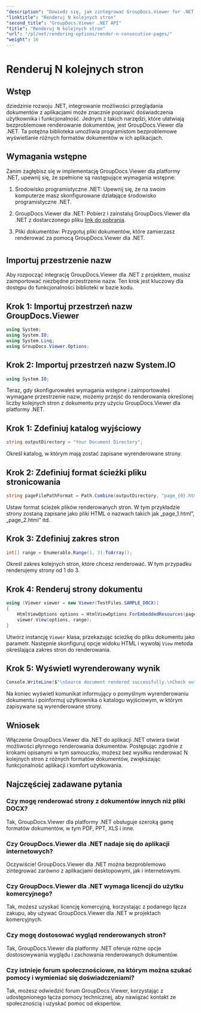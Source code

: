 ```yaml
---
"description": "Dowiedz się, jak zintegrować GroupDocs.Viewer for .NET ze swoimi aplikacjami, aby bezproblemowo renderować dokumenty składające się z N kolejnych stron."
"linktitle": "Renderuj N kolejnych stron"
"second_title": "GroupDocs.Viewer .NET API"
"title": "Renderuj N kolejnych stron"
"url": "/pl/net/rendering-options/render-n-consecutive-pages/"
"weight": 16
---
```


# Renderuj N kolejnych stron

## Wstęp
dziedzinie rozwoju .NET, integrowanie możliwości przeglądania dokumentów z aplikacjami może znacznie poprawić doświadczenia użytkownika i funkcjonalność. Jednym z takich narzędzi, które ułatwiają bezproblemowe renderowanie dokumentów, jest GroupDocs.Viewer dla .NET. Ta potężna biblioteka umożliwia programistom bezproblemowe wyświetlanie różnych formatów dokumentów w ich aplikacjach.
## Wymagania wstępne
Zanim zagłębisz się w implementację GroupDocs.Viewer dla platformy .NET, upewnij się, że spełnione są następujące wymagania wstępne:
1. Środowisko programistyczne .NET: Upewnij się, że na swoim komputerze masz skonfigurowane działające środowisko programistyczne .NET.
  
2. GroupDocs.Viewer dla .NET: Pobierz i zainstaluj GroupDocs.Viewer dla .NET z dostarczonego pliku [link do pobrania](https://releases.groupdocs.com/viewer/net/).
3. Pliki dokumentów: Przygotuj pliki dokumentów, które zamierzasz renderować za pomocą GroupDocs.Viewer dla .NET.
#
## Importuj przestrzenie nazw
Aby rozpocząć integrację GroupDocs.Viewer dla .NET z projektem, musisz zaimportować niezbędne przestrzenie nazw. Ten krok jest kluczowy dla dostępu do funkcjonalności biblioteki w bazie kodu.
## Krok 1: Importuj przestrzeń nazw GroupDocs.Viewer
```csharp
using System;
using System.IO;
using System.Linq;
using GroupDocs.Viewer.Options;
```
## Krok 2: Importuj przestrzeń nazw System.IO
```csharp
using System.IO;
```

Teraz, gdy skonfigurowałeś wymagania wstępne i zaimportowałeś wymagane przestrzenie nazw, możemy przejść do renderowania określonej liczby kolejnych stron z dokumentu przy użyciu GroupDocs.Viewer dla platformy .NET.
## Krok 1: Zdefiniuj katalog wyjściowy
```csharp
string outputDirectory = "Your Document Directory";
```
Określ katalog, w którym mają zostać zapisane wyrenderowane strony.
## Krok 2: Zdefiniuj format ścieżki pliku stronicowania
```csharp
string pageFilePathFormat = Path.Combine(outputDirectory, "page_{0}.html");
```
Ustaw format ścieżek plików renderowanych stron. W tym przykładzie strony zostaną zapisane jako pliki HTML o nazwach takich jak „page_1.html”, „page_2.html” itd.
## Krok 3: Zdefiniuj zakres stron
```csharp
int[] range = Enumerable.Range(1, 3).ToArray();
```
Określ zakres kolejnych stron, które chcesz renderować. W tym przypadku renderujemy strony od 1 do 3.
## Krok 4: Renderuj strony dokumentu
```csharp
using (Viewer viewer = new Viewer(TestFiles.SAMPLE_DOCX))
{
    HtmlViewOptions options = HtmlViewOptions.ForEmbeddedResources(pageFilePathFormat);
    viewer.View(options, range);
}
```
Utwórz instancję `Viewer` klasa, przekazując ścieżkę do pliku dokumentu jako parametr. Następnie skonfiguruj opcje widoku HTML i wywołaj `View` metoda określająca zakres stron do renderowania.
## Krok 5: Wyświetl wyrenderowany wynik
```csharp
Console.WriteLine($"\nSource document rendered successfully.\nCheck output in {outputDirectory}.");
```
Na koniec wyświetl komunikat informujący o pomyślnym wyrenderowaniu dokumentu i poinformuj użytkownika o katalogu wyjściowym, w którym zapisywane są wyrenderowane strony.

## Wniosek
Włączenie GroupDocs.Viewer dla .NET do aplikacji .NET otwiera świat możliwości płynnego renderowania dokumentów. Postępując zgodnie z krokami opisanymi w tym samouczku, możesz bez wysiłku renderować N kolejnych stron z różnych formatów dokumentów, zwiększając funkcjonalność aplikacji i komfort użytkowania.
## Najczęściej zadawane pytania
### Czy mogę renderować strony z dokumentów innych niż pliki DOCX?
Tak, GroupDocs.Viewer dla platformy .NET obsługuje szeroką gamę formatów dokumentów, w tym PDF, PPT, XLS i inne.
### Czy GroupDocs.Viewer dla .NET nadaje się do aplikacji internetowych?
Oczywiście! GroupDocs.Viewer dla .NET można bezproblemowo zintegrować zarówno z aplikacjami desktopowymi, jak i internetowymi.
### Czy GroupDocs.Viewer dla .NET wymaga licencji do użytku komercyjnego?
Tak, możesz uzyskać licencję komercyjną, korzystając z podanego łącza zakupu, aby używać GroupDocs.Viewer dla .NET w projektach komercyjnych.
### Czy mogę dostosować wygląd renderowanych stron?
Tak, GroupDocs.Viewer dla platformy .NET oferuje różne opcje dostosowywania wyglądu i zachowania renderowanych dokumentów.
### Czy istnieje forum społecznościowe, na którym można szukać pomocy i wymieniać się doświadczeniami?
Tak, możesz odwiedzić forum GroupDocs.Viewer, korzystając z udostępnionego łącza pomocy technicznej, aby nawiązać kontakt ze społecznością i uzyskać pomoc od ekspertów.